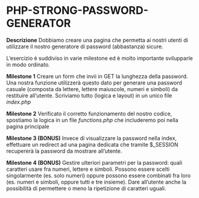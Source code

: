 # PHP-STRONG-PASSWORD-GENERATOR


**Descrizione**
Dobbiamo creare una pagina che permetta ai nostri utenti di utilizzare il nostro generatore di password (abbastanza) sicure.

L’esercizio è suddiviso in varie milestone ed è molto importante svilupparle in modo ordinato.

**Milestone 1**
Creare un form che invii in GET la lunghezza della password. Una nostra funzione utilizzerà questo dato per generare una password casuale (composta da lettere, lettere maiuscole, numeri e simboli) da restituire all’utente.
Scriviamo tutto (logica e layout) in un unico file *index.php*


**Milestone 2**
Verificato il corretto funzionamento del nostro codice, spostiamo la logica in un file *functions.php* che includeremo poi nella pagina principale


**Milestone 3 (BONUS)**
Invece di visualizzare la password nella index, effettuare un redirect ad una pagina dedicata che tramite $_SESSION recupererà la password da mostrare all’utente.

**Milestone 4 (BONUS)**
Gestire ulteriori parametri per la password: quali caratteri usare fra numeri, lettere e simboli. Possono essere scelti singolarmente (es. solo numeri) oppure possono essere combinati fra loro (es. numeri e simboli, oppure tutti e tre insieme).
Dare all’utente anche la possibilità di permettere o meno la ripetizione di caratteri uguali.